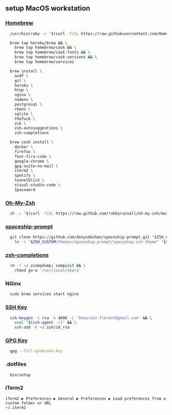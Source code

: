 ## setup MacOS workstation

### [Homebrew](https://brew.sh/index_fr)

```sh
  /usr/bin/ruby -e "$(curl -fsSL https://raw.githubusercontent.com/Homebrew/install/master/install)"
```

```sh
  brew tap heroku/brew && \
    brew tap homebrew/cask && \
    brew tap homebrew/cask-fonts && \
    brew tap homebrew/cask-versions && \
    brew tap homebrew/services
```

```sh
  brew install \
    asdf \
    git \
    heroku \
    htop \
    nginx \
    nodenv \
    postgresql \
    rbenv \
    sqlite \
    thefuck \
    zsh \
    zsh-autosuggestions \
    zsh-completions
```

```sh
  brew cask install \
    docker \
    firefox \
    font-fira-code \
    google-chrome \
    gpg-suite-no-mail \
    iterm2 \
    spotify \
    tunnelblick \
    visual-studio-code \
    1password
```

### [Oh-My-Zsh](https://ohmyz.sh/)

```sh
  sh -c "$(curl -fsSL https://raw.github.com/robbyrussell/oh-my-zsh/master/tools/install.sh)"
```

### [spaceship-prompt](https://github.com/denysdovhan/spaceship-prompt)

```sh
  git clone https://github.com/denysdovhan/spaceship-prompt.git "$ZSH_CUSTOM/themes/spaceship-prompt" && \
    ln -s "$ZSH_CUSTOM/themes/spaceship-prompt/spaceship.zsh-theme" "$ZSH_CUSTOM/themes/spaceship.zsh-theme"
```

### [zsh-completions](https://github.com/zsh-users/zsh-completions)

```sh
  rm -f ~/.zcompdump; compinit && \
    chmod go-w '/usr/local/share'
```

### NGinx

```sh
  sudo brew services start nginx
```

### [SSH Key](https://help.github.com/en/enterprise/2.16/user/articles/generating-a-new-ssh-key-and-adding-it-to-the-ssh-agent)

```sh
  ssh-keygen -t rsa -b 4096 -C 'beaurain.florent@gmail.com' && \
    eval "$(ssh-agent -s)" && \
    ssh-add -K ~/.ssh/id_rsa
```

### [GPG Key](https://help.github.com/en/articles/generating-a-new-gpg-key)

```sh
  gpg --full-generate-key
```

### .dotfiles

```sh
  bin/setup
```

### iTerm2

```
iTerm2 ▶ Preferences ▶ General ▶ Preferences ▶ Load preferences from a custom folder or URL
~/.iterm2
```
